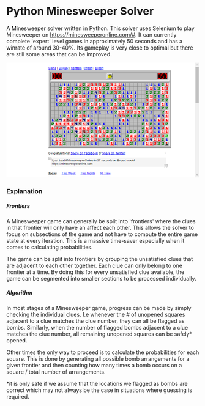 # Python Minesweeper Solver
A Minesweeper solver written in Python. This solver uses Selenium to play Minesweeper on https://minesweeperonline.com/#. It can currently complete 'expert' level games in approximately 50 seconds and has a winrate of around 30-40%. Its gameplay is very close to optimal but there are still some areas that can be improved.

![example](https://github.com/yhoo0007/Minesweeper-Solver/blob/master/imgs/screenshot.png)

### Explanation
##### Frontiers
A Minesweeper game can generally be split into 'frontiers' where the clues in that frontier will only have an affect each other. This allows the solver to focus on subsections of the game and not have to compute the entire game state at every iteration. This is a massive time-saver especially when it comes to calculating probabilities.

The game can be split into frontiers by grouping the unsatisfied clues that are adjacent to each other together. Each clue can only belong to one frontier at a time. By doing this for every unsatisfied clue available, the game can be segmented into smaller sections to be processed individually.

##### Algorithm
In most stages of a Minesweeper game, progress can be made by simply checking the individual clues. I.e whenever the # of unopened squares adjacent to a clue matches the clue number, they can all be flagged as bombs. Similarly, when the number of flagged bombs adjacent to a clue matches the clue number, all remaining unopened squares can be safely* opened.

Other times the only way to proceed is to calculate the probabilities for each square. This is done by generating all possible bomb arrangements for a given frontier and then counting how many times a bomb occurs on a square / total number of arrangements.



\*it is only safe if we assume that the locations we flagged as bombs are correct which may not always be the case in situations where guessing is required.
